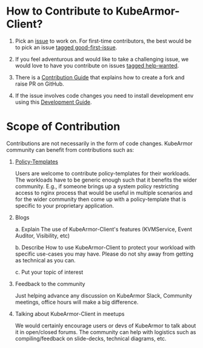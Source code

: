 # How to Contribute to KubeArmor-Client?

1. Pick an [issue](https://github.com/kubearmor/kubearmor-client/issues) to work on. For first-time contributors, the best would be to pick an issue [tagged good-first-issue](https://github.com/kubearmor/kubearmor-client/labels/good%20first%20issue).

2. If you feel adventurous and would like to take a challenging issue, we would love to have you contribute on issues [tagged help-wanted](https://github.com/kubearmor/kubearmor-client/labels/help%20wanted).

3. There is a [Contribution Guide](https://github.com/kubearmor/KubeArmor/blob/main/contribution/contribution_guide.md) that explains how to create a fork and raise PR on GitHub.

4. If the issue involves code changes you need to install development env using this [Development Guide](https://github.com/kubearmor/KubeArmor/blob/main/contribution/development_guide.md).

# Scope of Contribution

Contributions are not necessarily in the form of code changes. KubeArmor community can benefit from contributions such as:

1. [Policy-Templates](https://github.com/kubearmor/policy-templates)

   Users are welcome to contribute policy-templates for their workloads. The workloads have to be generic enough such that it benefits the wider community. E.g., if someone brings up a system policy restricting access to nginx process that would be useful in multiple scenarios and for the wider community then come up with a policy-template that is specific to your proprietary application.

2. Blogs

   a. Explain The use of KubeArmor-Client's features (KVMService, Event Auditor, Visibility, etc)

   b. Describe How to use KubeArmor-Client to protect your workload with specific use-cases you may have. Please do not shy away from getting as technical as you can.

   c. Put your topic of interest

3. Feedback to the community

   Just helping advance any discussion on KubeArmor Slack, Community meetings, office hours will make a big difference.

4. Talking about KubeArmor-Client in meetups

   We would certainly encourage users or devs of KubeArmor to talk about it in open/closed forums. The community can help with logistics such as compiling/feedback on slide-decks, technical diagrams, etc.